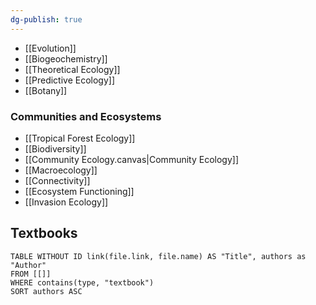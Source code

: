 ```yaml
---
dg-publish: true
---
```

- [[Evolution]]
- [[Biogeochemistry]]
- [[Theoretical Ecology]]
- [[Predictive Ecology]]
- [[Botany]]

### Communities and Ecosystems
- [[Tropical Forest Ecology]]
- [[Biodiversity]]
- [[Community Ecology.canvas|Community Ecology]]
- [[Macroecology]]
- [[Connectivity]]
- [[Ecosystem Functioning]]
- [[Invasion Ecology]]

## Textbooks

```dataview
TABLE WITHOUT ID link(file.link, file.name) AS "Title", authors as "Author"
FROM [[]]
WHERE contains(type, "textbook")
SORT authors ASC
```

